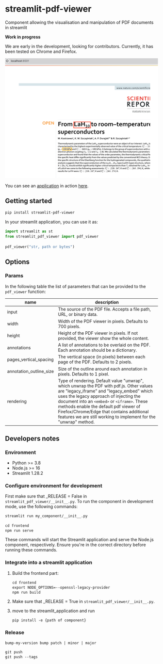 # streamlit-pdf-viewer

Component allowing the visualisation and manipulation of PDF documents in streamlit

**Work in progress**

We are early in the development, looking for contributors. Currently, it has been tested on Chrome and Firefox.

![screenshot.png](docs/screenshot.png)

You can see an [application](https://github.com/lfoppiano/structure-vision) in action [here](https://structure-vision.streamlit.app/).

## Getting started

```sh
pip install streamlit-pdf-viewer
```

In your streamlit application, you can use it as:

```python
import streamlit as st
from streamlit_pdf_viewer import pdf_viewer

pdf_viewer("str, path or bytes")
```

## Options

### Params

In the following table the list of parameters that can be provided to the `pdf_viewer` function: 

| name                    | description                                                                                                                                                                                                                                                                                                                                                                                                                   |
|-------------------------|-------------------------------------------------------------------------------------------------------------------------------------------------------------------------------------------------------------------------------------------------------------------------------------------------------------------------------------------------------------------------------------------------------------------------------|
| input                   | The source of the PDF file. Accepts a file path, URL, or binary data.                                                                                                                                                                                                                                                                                                                                                         |
| width                   | Width of the PDF viewer in pixels. Defaults to 700 pixels.                                                                                                                                                                                                                                                                                                                                                                    |
| height                  | Height of the PDF viewer in pixels. If not provided, the viewer show the whole content.                                                                                                                                                                                                                                                                                                                                       |
| annotations             | A list of annotations to be overlaid on the PDF. Each annotation should be a dictionary.                                                                                                                                                                                                                                                                                                                                      |
| pages_vertical_spacing  | The vertical space (in pixels) between each page of the PDF. Defaults to 2 pixels.                                                                                                                                                                                                                                                                                                                                            |
| annotation_outline_size | Size of the outline around each annotation in pixels. Defaults to 1 pixel.                                                                                                                                                                                                                                                                                                                                                    |
| rendering               | Type of rendering. Default value "unwrap", which unwrap the PDF with pdf.js. Other values are "legacy_iframe" and "legacy_embed" which uses the legacy approach of injecting the document into an `<embed>` or `<iframe>`. These methods enable the default pdf viewer of Firefox/Chrome/Edge that contains additional features we are still working to implement for the "unwrap" method. |

## Developers notes

### Environment

- Python >= 3.8
- Node.js >= 16
- Streamlit 1.28.2

### Configure environment for development

First make sure that _RELEASE = False in `streamlit_pdf_viewer/__init__.py`. To run the component in development mode, use the following commands:

```shell
streamlit run my_component/__init__.py

cd frontend
npm run serve
```

These commands will start the Streamlit application and serve the Node.js component, respectively. Ensure you're in the correct directory before running these commands.

### Integrate into a streamlit application

1. Build the frontend part:

    ```shell
    cd frontend
    export NODE_OPTIONS=--openssl-legacy-provider
    npm run build 
    ```

1. Make sure that _RELEASE = True in `streamlit_pdf_viewer/__init__.py`.

2. move to the streamlit_application and run

    ```shell
    pip install -e {path of component}
    ```

### Release

```shell 
bump-my-version bump patch | minor | major
```

```shell
git push
git push --tags 
```
